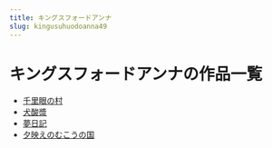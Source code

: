 ```yaml
---
title: キングスフォードアンナ
slug: kingusuhuodoanna49
---
```


# キングスフォードアンナの作品一覧

- [千里眼の村](qianliyannocun6b)
- [犬酸漿](quansuanjiang7b)
- [夢日記](mengriji41)
- [夕映えのむこうの国](xiyingenomukounoguo30)
